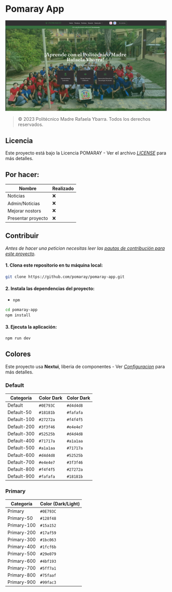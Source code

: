 # Pomaray App

<picture>
 <source media="(prefers-color-scheme: dark)" srcset="public/images/docs/pomaray-app.png">
 <source media="(prefers-color-scheme: light)" srcset="public/images/docs/pomaray-app-white.png">
 <img alt="Miniatura de la aplicacion." src="public/images/docs/pomaray-app.png">
</picture>

> © 2023 Politécnico Madre Rafaela Ybarra. Todos los derechos reservados.

## Licencia
Este proyecto está bajo la Licencia POMARAY - Ver el archivo [*LICENSE*](LICENSE) para más detalles.
	
## Por hacer:

| Nombre             | Realizado |
| ------------------ | --------- |
| Noticias           | ❌         |
| Admin/Noticias     | ❌         |
| Mejorar nostors    | ❌         |
| Presentar proyecto | ❌         |

## Contribuir

*Antes de hacer una peticion necesitas leer las [pautas de contribución para este proyecto](docs/CONTRIBUTING.md).*

#### 1. Clona este repositorio en tu máquina local:

```bash
git clone https://github.com/pomaray/pomaray-app.git
```

#### 2. Instala las dependencias del proyecto:

- `npm`

```bash
cd pomaray-app
npm install
```

#### 3. Ejecuta la aplicación:

```bash
npm run dev
```


## Colores
Este proyecto usa **Nextui**, liberia de componentes - Ver [*Configuracion*](tailwind.config.ts) para más detalles.

### Default

| Categoría   | Color Dark | Color Dark |
| ----------- | ---------- | ---------- |
| Default     | `#0E793C`  | `#d4d4d8`  |
| Default-50  | `#18181b`  | `#fafafa`  |
| Default-100 | `#27272a`  | `#f4f4f5`  |
| Default-200 | `#3f3f46`  | `#e4e4e7`  |
| Default-300 | `#52525b`  | `#d4d4d8`  |
| Default-400 | `#71717a`  | `#a1a1aa`  |
| Default-500 | `#a1a1aa`  | `#71717a`  |
| Default-600 | `#d4d4d8`  | `#52525b`  |
| Default-700 | `#e4e4e7`  | `#3f3f46`  |
| Default-800 | `#f4f4f5`  | `#27272a`  |
| Default-900 | `#fafafa`  | `#18181b`  |


### Primary

| Categoría   | Color (Dark/Light) |
| ----------- | ------------------ |
| Primary     | `#0E793C`          |
| Primary-50  | `#128f48`          |
| Primary-100 | `#15a152`          |
| Primary-200 | `#17af59`          |
| Primary-300 | `#1bc063`          |
| Primary-400 | `#1fcf6b`          |
| Primary-500 | `#29e079`          |
| Primary-600 | `#4bf193`          |
| Primary-700 | `#5ff7a1`          |
| Primary-800 | `#75faaf`          |
| Primary-900 | `#99fac3`          |
